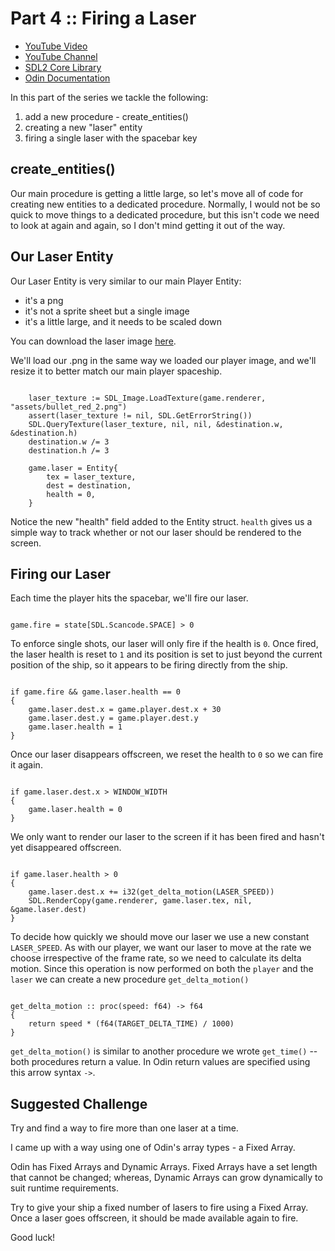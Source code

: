 # Part 4 :: Firing a Laser

* [YouTube Video](https://youtu.be/bn3QMNSYmgk)
* [YouTube Channel](https://www.youtube.com/channel/UCKXSHFNc-5D9i3heHkHgeUg)
* [SDL2 Core Library](https://wiki.libsdl.org/CategoryAPI)
* [Odin Documentation](https://github.com/odin-lang/Odin/wiki)

In this part of the series we tackle the following:

1. add a new procedure - create_entities()
2. creating a new "laser" entity
3. firing a single laser with the spacebar key

## create_entities()

Our main procedure is getting a little large, so let's move all of code for creating new entities to a dedicated procedure. Normally, I would not be so quick to move things to a dedicated procedure, but this isn't code we need to look at again and again, so I don't mind getting it out of the way.

## Our Laser Entity

Our Laser Entity is very similar to our main Player Entity:

- it's a png
- it's not a sprite sheet but a single image
- it's a little large, and it needs to be scaled down

You can download the laser image [here](https://github.com/patrickodacre/odin-space-shooter/blob/master/assets/bullet_red_2.png).

We'll load our .png in the same way we loaded our player image, and we'll resize it to better match our main player spaceship.

```odin

	laser_texture := SDL_Image.LoadTexture(game.renderer, "assets/bullet_red_2.png")
	assert(laser_texture != nil, SDL.GetErrorString())
	SDL.QueryTexture(laser_texture, nil, nil, &destination.w, &destination.h)
	destination.w /= 3
	destination.h /= 3

	game.laser = Entity{
		tex = laser_texture,
		dest = destination,
		health = 0,
	}

```

Notice the new "health" field added to the Entity struct. `health` gives us a simple way to track whether or not our laser should be rendered to the screen.

## Firing our Laser

Each time the player hits the spacebar, we'll fire our laser.

```odin

game.fire = state[SDL.Scancode.SPACE] > 0

```

To enforce single shots, our laser will only fire if the health is `0`. Once fired, the laser health is reset to `1` and its position is set to just beyond the current position of the ship, so it appears to be firing directly from the ship.

```odin

if game.fire && game.laser.health == 0
{
	game.laser.dest.x = game.player.dest.x + 30
	game.laser.dest.y = game.player.dest.y
	game.laser.health = 1
}

```

Once our laser disappears offscreen, we reset the health to `0` so we can fire it again.

```odin

if game.laser.dest.x > WINDOW_WIDTH
{
	game.laser.health = 0
}

```

We only want to render our laser to the screen if it has been fired and hasn't yet disappeared offscreen.

```odin

if game.laser.health > 0
{
	game.laser.dest.x += i32(get_delta_motion(LASER_SPEED))
	SDL.RenderCopy(game.renderer, game.laser.tex, nil, &game.laser.dest)
}

```

To decide how quickly we should move our laser we use a new constant `LASER_SPEED`. As with our player, we want our laser to move at the rate we choose irrespective of the frame rate, so we need to calculate its delta motion. Since this operation is now performed on both the `player` and the `laser` we can create a new procedure `get_delta_motion()`

```odin

get_delta_motion :: proc(speed: f64) -> f64
{
	return speed * (f64(TARGET_DELTA_TIME) / 1000)
}

```

`get_delta_motion()` is similar to another procedure we wrote `get_time()` -- both procedures return a value. In Odin return values are specified using this arrow syntax `->`.

## Suggested Challenge

Try and find a way to fire more than one laser at a time.

I came up with a way using one of Odin's array types - a Fixed Array.

Odin has Fixed Arrays and Dynamic Arrays. Fixed Arrays have a set length that cannot be changed; whereas, Dynamic Arrays can grow dynamically to suit runtime requirements.

Try to give your ship a fixed number of lasers to fire using a Fixed Array. Once a laser goes offscreen, it should be made available again to fire.

Good luck!

